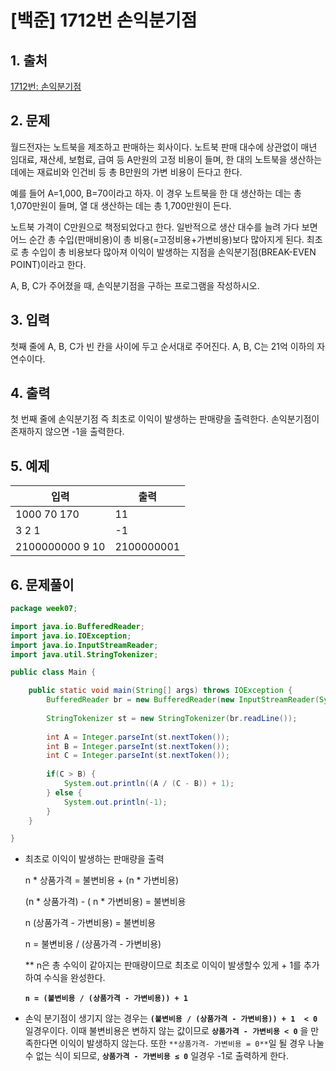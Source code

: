 # [백준] 1712번 손익분기점

## 1. 출처

[1712번: 손익분기점](https://www.acmicpc.net/problem/1712)

## 2. 문제

월드전자는 노트북을 제조하고 판매하는 회사이다. 노트북 판매 대수에 상관없이 매년 임대료, 재산세, 보험료, 급여 등 A만원의 고정 비용이 들며, 한 대의 노트북을 생산하는 데에는 재료비와 인건비 등 총 B만원의 가변 비용이 든다고 한다.

예를 들어 A=1,000, B=70이라고 하자. 이 경우 노트북을 한 대 생산하는 데는 총 1,070만원이 들며, 열 대 생산하는 데는 총 1,700만원이 든다.

노트북 가격이 C만원으로 책정되었다고 한다. 일반적으로 생산 대수를 늘려 가다 보면 어느 순간 총 수입(판매비용)이 총 비용(=고정비용+가변비용)보다 많아지게 된다. 최초로 총 수입이 총 비용보다 많아져 이익이 발생하는 지점을 손익분기점(BREAK-EVEN POINT)이라고 한다.

A, B, C가 주어졌을 때, 손익분기점을 구하는 프로그램을 작성하시오.

## 3. 입력

첫째 줄에 A, B, C가 빈 칸을 사이에 두고 순서대로 주어진다. A, B, C는 21억 이하의 자연수이다.

## 4. 출력

첫 번째 줄에 손익분기점 즉 최초로 이익이 발생하는 판매량을 출력한다. 손익분기점이 존재하지 않으면 -1을 출력한다.

## 5. 예제

| 입력 | 출력 |
| --- | --- |
| 1000 70 170 | 11 |
| 3 2 1 | -1 |
| 2100000000 9 10 | 2100000001 |

## 6. 문제풀이

```java
package week07;

import java.io.BufferedReader;
import java.io.IOException;
import java.io.InputStreamReader;
import java.util.StringTokenizer;

public class Main {

	public static void main(String[] args) throws IOException {
		BufferedReader br = new BufferedReader(new InputStreamReader(System.in));
		
		StringTokenizer st = new StringTokenizer(br.readLine());
		
		int A = Integer.parseInt(st.nextToken());
		int B = Integer.parseInt(st.nextToken());
		int C = Integer.parseInt(st.nextToken());
		
		if(C > B) {
			System.out.println((A / (C - B)) + 1);
		} else {
			System.out.println(-1);
		}	
	}

}
```

- 최초로 이익이 발생하는 판매량을 출력
    
    n * 상품가격 = 불변비용 + (n * 가변비용)
    
    (n * 상품가격) - ( n * 가변비용) = 불변비용
    
    n (상품가격 - 가변비용) = 불변비용
    
    n = 불변비용 / (상품가격 - 가변비용)
    
    ** n은 총 수익이 같아지는 판매량이므로 최초로 이익이 발생할수 있게 + 1를 추가하여 수식을 완성한다.
    
    **`n = (불변비용 / (상품가격 - 가변비용)) + 1`** 
    
- 손익 분기점이 생기지 않는 경우는 **`(불변비용 / (상품가격 - 가변비용)) + 1  < 0`** 일경우이다. 이때 불변비용은 변하지 않는 값이므로 **`상품가격 - 가변비용 < 0`** 을 만족한다면 이익이 발생하지 않는다. 또한 `**상품가격- 가변비용 = 0**`일 될 경우  나눌수 없는 식이 되므로, **`상품가격 - 가변비용 ≤ 0`** 일경우 -1로 출력하게 한다.